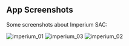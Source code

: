## App Screenshots

Some screenshots about Imperium SAC:

![imperium_01](https://github.com/Cristopher5353/imperium-backend-api/assets/80491232/03a57efa-6cf5-485e-95b0-75eb13103cf7)
![imperium_03](https://github.com/Cristopher5353/imperium-backend-api/assets/80491232/d43431bd-6712-43b3-bc73-1ca3ea1d920c)
![imperium_02](https://github.com/Cristopher5353/imperium-backend-api/assets/80491232/f4be4610-bd7e-4cef-9e0b-b458a7e96490)
